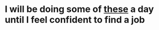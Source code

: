 # I will be doing some of [these](https://projecteuler.net/archives) a day until I feel confident to find a job
